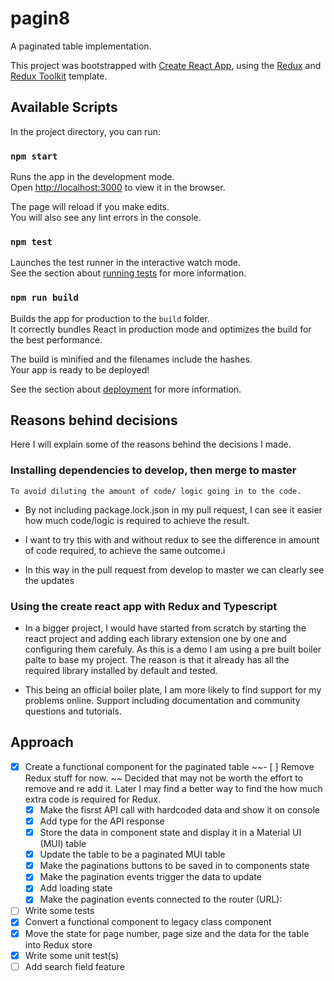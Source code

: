 # pagin8

A paginated table implementation.

This project was bootstrapped with [Create React App](https://github.com/facebook/create-react-app), using the [Redux](https://redux.js.org/) and [Redux Toolkit](https://redux-toolkit.js.org/) template.

## Available Scripts

In the project directory, you can run:

### `npm start`

Runs the app in the development mode.<br />
Open [http://localhost:3000](http://localhost:3000) to view it in the browser.

The page will reload if you make edits.<br />
You will also see any lint errors in the console.

### `npm test`

Launches the test runner in the interactive watch mode.<br />
See the section about [running tests](https://facebook.github.io/create-react-app/docs/running-tests) for more information.

### `npm run build`

Builds the app for production to the `build` folder.<br />
It correctly bundles React in production mode and optimizes the build for the best performance.

The build is minified and the filenames include the hashes.<br />
Your app is ready to be deployed!

See the section about [deployment](https://facebook.github.io/create-react-app/docs/deployment) for more information.

## Reasons behind decisions

Here I will explain some of the reasons behind the decisions I made.

### Installing dependencies to develop, then merge to master

`To avoid diluting the amount of code/ logic going in to the code.`

- By not including package.lock.json in my pull request,
  I can see it easier how much code/logic is required to achieve the result.

- I want to try this with and without redux to see the difference in amount of code required,
  to achieve the same outcome.i

- In this way in the pull request from develop to master we can clearly see the updates

### Using the create react app with Redux and Typescript

- In a bigger project, I would have started from scratch by starting the react project and adding each library extension one by one and configuring them carefuly. As this is a demo I am using a pre built boiler palte to base my project.
  The reason is that it already has all the required library installed by default and tested.

- This being an official boiler plate, I am more likely to find support for my problems online. Support including documentation and community questions and tutorials.

## Approach

- [x] Create a functional component for the paginated table
      ~~- [ ] Remove Redux stuff for now. ~~ Decided that may not be worth the effort to remove and re add it. Later I may find a better way to find the how much extra code is required for Redux.
  - [x] Make the fisrst API call with hardcoded data and show it on console
  - [x] Add type for the API response
  - [x] Store the data in component state and display it in a Material UI (MUI) table
  - [x] Update the table to be a paginated MUI table
  - [x] Make the paginations buttons to be saved in to components state
  - [x] Make the pagination events trigger the data to update
  - [x] Add loading state
  - [x] Make the pagination events connected to the router (URL):
- [ ] Write some tests
- [x] Convert a functional component to legacy class component
- [x] Move the state for page number, page size and the data for the table into Redux store
- [x] Write some unit test(s)
- [ ] Add search field feature
